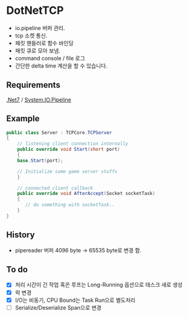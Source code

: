# DotNetTCP

* io.pipeline 버퍼 관리.
* tcp 소켓 통신.
* 패킷 핸들러로 함수 바인딩
* 패킷 큐로 모아 보냄.
* command console / file 로그
* 간단한 delta time 계산을 할 수 있습니다.

## Requirements

[.Net7](https://dotnet.microsoft.com/en-us/download) / [System.IO.Pipeline](https://www.nuget.org/packages/System.IO.Pipelines/)

## Example
```C#
public class Server : TCPCore.TCPServer
{
    // listening client connection internally
    public override void Start(short port)
    {
	base.Start(port);

	// Initialize some game server stuffs
    }

    // connected client callback
    public override void AfterAccept(Socket socketTask)
    {
       // do something with socketTask.. 
    }
}
```


## History

- pipereader 버퍼 4096 byte -> 65535 byte로 변경 함.

## To do

- [x] 처리 시간이 긴 작업 혹은 루프는 Long-Running 옵션으로 태스크 새로 생성
- [x] 락 변경
- [x] I/O는 비동기, CPU Bound는 Task Run으로 별도처리
- [ ] Serialize/Deserialize Span으로 변경
